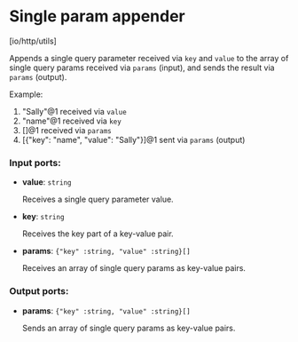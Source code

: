 # Single param appender

[io/http/utils]

Appends a single query parameter received via `key` and `value` to the array of single query params received via `params` (input), and sends the result via `params` (output).

Example:
1. "Sally"@1 received via `value`
2. "name"@1 received via `key`
3. []@1 received via `params`
4. [{"key": "name", "value": "Sally"}]@1 sent via `params` (output)

### Input ports:

* __value__: `string`

    Receives a single query parameter value.


* __key__: `string`

    Receives the key part of a key-value pair.


* __params__: `{"key" :string, "value" :string}[]`

    Receives an array of single query params as key-value pairs.

### Output ports:

* __params__: `{"key" :string, "value" :string}[]`

    Sends an array of single query params as key-value pairs.

